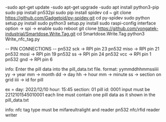 -sudo apt-get update
-sudo apt-get upgrade
-sudo apt install python3-pip
sudo pip install pn532pi
sudo pip install spidev
cd ~
git clone https://github.com/Gadgetoid/py-spidev.git
cd py-spidev
sudo python setup.py install
sudo python3 setup.py install
sudo raspi-config interface option -> spi -> enable
sudo reboot
git clone https://github.com/yongatek-industrial/Smartdose.Write.Tag.git
cd Smartdose.Write.Tag
python3 Write_nfc_tag.py

-- PIN CONNECTIONS --
pn532 sck -> RPI pin 23
pn532 miso -> RPI pin 21
pn532 mosi -> RPI pin 19
pn532 ss -> RPI pin 24
pn532 vcc -> RPI pin 1
pn532 gnd -> RPI pin 6

info: Enter the pill data into the pill_data.txt file. format: yymmddhhmmssiiii
yy -> year
mm -> month
dd -> day
hh -> hour
mm -> minute
ss -> section on grid
iiii -> id for pill

ex = day: 2022/12/10 hour: 15:45 section: 01 pill id: 0001
input must be 2212101545010001
each line must contain one pill data as it shown in the pill_data.txt

info: nfc tag type must be mifareultralight and reader pn532 nfc/rfid reader writer

